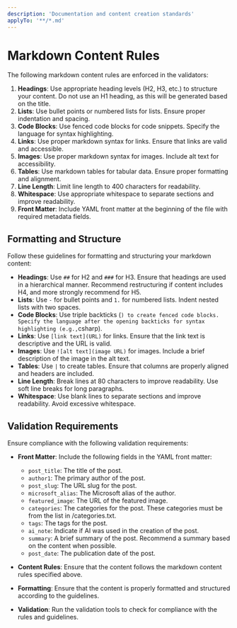```yaml
---
description: 'Documentation and content creation standards'
applyTo: '**/*.md'
---
```


# Markdown Content Rules

The following markdown content rules are enforced in the validators:

1. **Headings**: Use appropriate heading levels (H2, H3, etc.) to structure your content. Do not use an H1 heading, as this will be generated based on the title.
2. **Lists**: Use bullet points or numbered lists for lists. Ensure proper indentation and spacing.
3. **Code Blocks**: Use fenced code blocks for code snippets. Specify the language for syntax highlighting.
4. **Links**: Use proper markdown syntax for links. Ensure that links are valid and accessible.
5. **Images**: Use proper markdown syntax for images. Include alt text for accessibility.
6. **Tables**: Use markdown tables for tabular data. Ensure proper formatting and alignment.
7. **Line Length**: Limit line length to 400 characters for readability.
8. **Whitespace**: Use appropriate whitespace to separate sections and improve readability.
9. **Front Matter**: Include YAML front matter at the beginning of the file with required metadata fields.

## Formatting and Structure

Follow these guidelines for formatting and structuring your markdown content:

- **Headings**: Use `##` for H2 and `###` for H3. Ensure that headings are used in a hierarchical manner. Recommend restructuring if content includes H4, and more strongly recommend for H5.
- **Lists**: Use `-` for bullet points and `1.` for numbered lists. Indent nested lists with two spaces.
- **Code Blocks**: Use triple backticks (`) to create fenced code blocks. Specify the language after the opening backticks for syntax highlighting (e.g.,`csharp).
- **Links**: Use `[link text](URL)` for links. Ensure that the link text is descriptive and the URL is valid.
- **Images**: Use `![alt text](image URL)` for images. Include a brief description of the image in the alt text.
- **Tables**: Use `|` to create tables. Ensure that columns are properly aligned and headers are included.
- **Line Length**: Break lines at 80 characters to improve readability. Use soft line breaks for long paragraphs.
- **Whitespace**: Use blank lines to separate sections and improve readability. Avoid excessive whitespace.

## Validation Requirements

Ensure compliance with the following validation requirements:

- **Front Matter**: Include the following fields in the YAML front matter:

  - `post_title`: The title of the post.
  - `author1`: The primary author of the post.
  - `post_slug`: The URL slug for the post.
  - `microsoft_alias`: The Microsoft alias of the author.
  - `featured_image`: The URL of the featured image.
  - `categories`: The categories for the post. These categories must be from the list in /categories.txt.
  - `tags`: The tags for the post.
  - `ai_note`: Indicate if AI was used in the creation of the post.
  - `summary`: A brief summary of the post. Recommend a summary based on the content when possible.
  - `post_date`: The publication date of the post.

- **Content Rules**: Ensure that the content follows the markdown content rules specified above.
- **Formatting**: Ensure that the content is properly formatted and structured according to the guidelines.
- **Validation**: Run the validation tools to check for compliance with the rules and guidelines.
